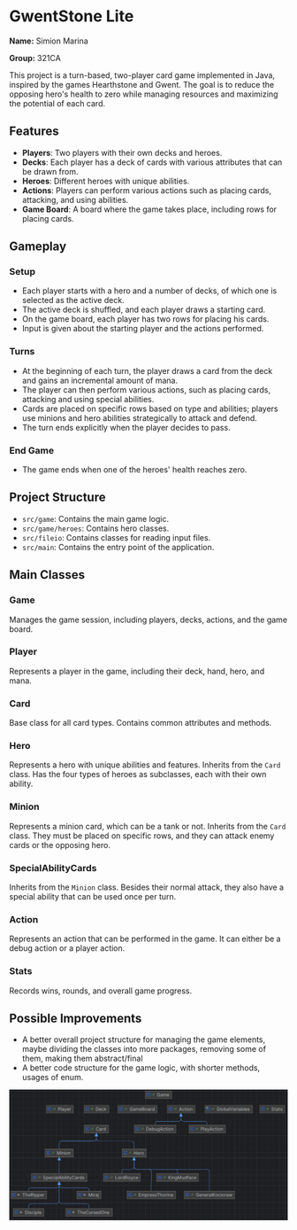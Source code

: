 # GwentStone Lite

**Name:** Simion Marina

**Group:** 321CA

This project is a turn-based, two-player card game implemented in Java,
inspired by the games Hearthstone and Gwent. The goal is to reduce the opposing
hero's health to zero while managing resources and maximizing the potential
of each card.

## Features

- **Players**: Two players with their own decks and heroes.
- **Decks**: Each player has a deck of cards with various attributes that can
be drawn from.
- **Heroes**: Different heroes with unique abilities.
- **Actions**: Players can perform various actions such as placing cards,
attacking, and using abilities.
- **Game Board**: A board where the game takes place, including rows for
placing cards.

## Gameplay

### Setup

- Each player starts with a hero and a number of decks, of which one is
selected as the active deck.
- The active deck is shuffled, and each player draws a starting card.
- On the game board, each player has two rows for placing his cards.
- Input is given about the starting player and the actions performed.

### Turns

- At the beginning of each turn, the player draws a card from the deck and
gains an incremental amount of mana.
- The player can then perform various actions, such as placing cards,
attacking and using special abilities.
- Cards are placed on specific rows based on type and abilities; players use
minions and hero abilities strategically to attack and defend.
- The turn ends explicitly when the player decides to pass.

### End Game

- The game ends when one of the heroes' health reaches zero.

## Project Structure

- `src/game`: Contains the main game logic.
- `src/game/heroes`: Contains hero classes.
- `src/fileio`: Contains classes for reading input files.
- `src/main`: Contains the entry point of the application.

## Main Classes

### Game

Manages the game session, including players, decks, actions, and the game
board.

### Player

Represents a player in the game, including their deck, hand, hero, and mana.

### Card

Base class for all card types. Contains common attributes and methods.

### Hero

Represents a hero with unique abilities and features. Inherits from the `Card`
class. Has the four types of heroes as subclasses, each with their own ability.

### Minion

Represents a minion card, which can be a tank or not. Inherits from the `Card`
class. They must be placed on specific rows, and they can attack enemy cards or
the opposing hero.

### SpecialAbilityCards

Inherits from the `Minion` class. Besides their normal attack, they also have a
special ability that can be used once per turn.

### Action

Represents an action that can be performed in the game.
It can either be a debug action or a player action. 

### Stats

Records wins, rounds, and overall game progress.

## Possible Improvements

- A better overall project structure for managing the game elements, maybe 
dividing the classes into more packages, removing some of them,
making them abstract/final
- A better code structure for the game logic, with shorter methods,
usages of enum.

![img.png](diagram.png)